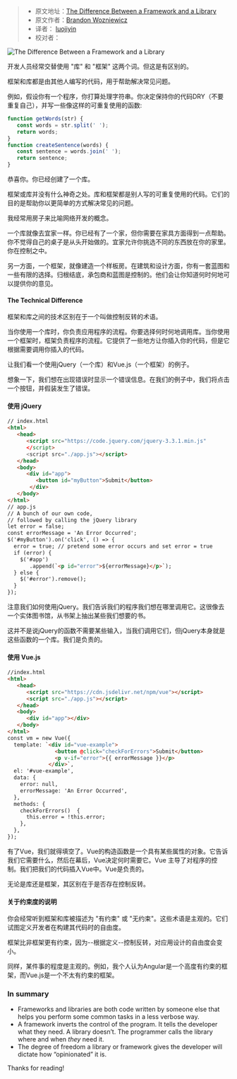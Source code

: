 > - 原文地址：[The Difference Between a Framework and a Library](https://www.freecodecamp.org/news/the-difference-between-a-framework-and-a-library-bd133054023f/)
> - 原文作者：[Brandon Wozniewicz](https://www.freecodecamp.org/news/author/brandon/)
> - 译者： [luojiyin](https://github.com/luojiyin1987)
> - 校对者：

![The Difference Between a Framework and a Library](https://cdn-media-1.freecodecamp.org/images/1*tO6yh-odg-YDLazUQ6FWVQ.jpeg)

开发人员经常交替使用 "库" 和 "框架" 这两个词。但这是有区别的。

框架和库都是由其他人编写的代码，用于帮助解决常见问题。

例如，假设你有一个程序，你打算处理字符串。你决定保持你的代码DRY（不要重复自己），并写一些像这样的可重复使用的函数:

```js
function getWords(str) {
   const words = str.split(' ');
   return words;
}
function createSentence(words) {
   const sentence = words.join(' ');
   return sentence;
}
```

恭喜你。你已经创建了一个库。

框架或库并没有什么神奇之处。库和框架都是别人写的可重复使用的代码。它们的目的是帮助你以更简单的方式解决常见的问题。

我经常用房子来比喻网络开发的概念。

一个库就像去宜家一样。你已经有了一个家，但你需要在家具方面得到一点帮助。你不觉得自己的桌子是从头开始做的。宜家允许你挑选不同的东西放在你的家里。你在控制之中。

另一方面，一个框架，就像建造一个样板房。在建筑和设计方面，你有一套蓝图和一些有限的选择。归根结底，承包商和蓝图是控制的。他们会让你知道何时何地可以提供你的意见。

#### The Technical Difference

框架和库之间的技术区别在于一个叫做控制反转的术语。

当你使用一个库时，你负责应用程序的流程。你要选择何时何地调用库。当你使用一个框架时，框架负责程序的流程。它提供了一些地方让你插入你的代码，但是它根据需要调用你插入的代码。

让我们看一个使用jQuery（一个库）和Vue.js（一个框架）的例子。

想象一下，我们想在出现错误时显示一个错误信息。在我们的例子中，我们将点击一个按钮，并假装发生了错误。

#### 使用 jQuery

```html
// index.html
<html>
   <head>
      <script src="https://code.jquery.com/jquery-3.3.1.min.js"
      </script>
      <script src="./app.js"></script>
   </head>
   <body>
      <div id="app">
         <button id="myButton">Submit</button>
       </div>
   </body>
</html>
// app.js
// A bunch of our own code, 
// followed by calling the jQuery library
let error = false;
const errorMessage = 'An Error Occurred';
$('#myButton').on('click', () => {
  error = true; // pretend some error occurs and set error = true
  if (error) {
    $('#app')
       .append(`<p id="error">${errorMessage}</p>`);
  } else {
    $('#error').remove();
  }
});
```

注意我们如何使用jQuery。我们告诉我们的程序我们想在哪里调用它。这很像去一个实体图书馆，从书架上抽出某些我们想要的书。

这并不是说jQuery的函数不需要某些输入，当我们调用它们，但jQuery本身就是这些函数的一个库。我们是负责的。

#### 使用 Vue.js

```html
//index.html
<html>
   <head>
      <script src="https://cdn.jsdelivr.net/npm/vue"></script>
      <script src="./app.js"></script>
   </head>
   <body>
      <div id="app"></div>
   </body>
</html>
const vm = new Vue({
  template: `<div id="vue-example">
               <button @click="checkForErrors">Submit</button>
               <p v-if="error">{{ errorMessage }}</p>
             </div>`,
  el: '#vue-example',
  data: {
    error: null,
    errorMessage: 'An Error Occurred',
  },
  methods: {
    checkForErrors()  {
      this.error = !this.error;
    },
  },
});
```

有了Vue，我们就得填空了。Vue的构造函数是一个具有某些属性的对象。它告诉我们它需要什么，然后在幕后，Vue决定何时需要它。Vue 主导了对程序的控制。我们把我们的代码插入Vue中。Vue是负责的。

无论是库还是框架，其区别在于是否存在控制反转。

#### 关于约束度的说明

你会经常听到框架和库被描述为 "有约束" 或 "无约束"。这些术语是主观的。它们试图定义开发者在构建其代码时的自由度。

框架比非框架更有约束，因为--根据定义--控制反转，对应用设计的自由度会变小。

同样，某件事的程度是主观的。例如，我个人认为Angular是一个高度有约束的框架，而Vue.js是一个不太有约束的框架。

### In summary

- Frameworks and libraries are both code written by someone else that helps you perform some common tasks in a less verbose way.
- A framework inverts the control of the program. It tells the developer what they need. A library doesn’t. The programmer calls the library where and when _they_ need it.
- The degree of freedom a library or framework gives the developer will dictate how “opinionated” it is.

Thanks for reading!
